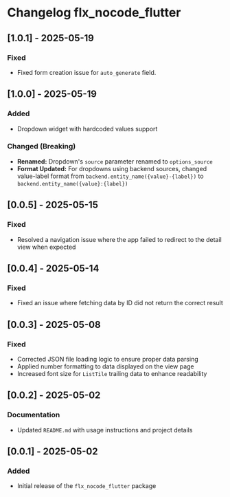 # Changelog flx_nocode_flutter

## [1.0.1] - 2025-05-19
### Fixed
- Fixed form creation issue for `auto_generate` field.

## [1.0.0] - 2025-05-19
### Added
- Dropdown widget with hardcoded values support
### Changed (Breaking)
- **Renamed:** Dropdown's `source` parameter renamed to `options_source`
- **Format Updated:** For dropdowns using backend sources, changed value-label format from `backend.entity_name({value}-{label})` to `backend.entity_name({value}:{label})`

## [0.0.5] - 2025-05-15
### Fixed
- Resolved a navigation issue where the app failed to redirect to the detail view when expected

## [0.0.4] - 2025-05-14
### Fixed
- Fixed an issue where fetching data by ID did not return the correct result

## [0.0.3] - 2025-05-08
### Fixed
- Corrected JSON file loading logic to ensure proper data parsing
- Applied number formatting to data displayed on the view page
- Increased font size for `ListTile` trailing data to enhance readability

## [0.0.2] - 2025-05-02
### Documentation
- Updated `README.md` with usage instructions and project details

## [0.0.1] - 2025-05-02
### Added
- Initial release of the `flx_nocode_flutter` package